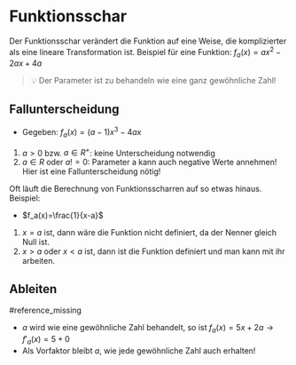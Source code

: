 # Funktionsschar
Der Funktionsschar verändert die Funktion auf eine Weise, die komplizierter als eine lineare Transformation ist.
Beispiel für eine Funktion: $f_a(x)=ax^2-2ax+4a$

> 💡 Der Parameter ist zu behandeln wie eine ganz gewöhnliche Zahl!

## Fallunterscheidung

- Gegeben: $f_a(x)=(a-1)x^3-4ax$

1. $a>0$ bzw. $a \in R^+$: keine Unterscheidung notwendig
2. $a \in R$ oder $a != 0$: Parameter a kann auch negative Werte annehmen! Hier ist eine Fallunterscheidung nötig!

Oft läuft die Berechnung von Funktionsscharren auf so etwas hinaus.
Beispiel:

- $f_a(x)=\frac{1}{x-a}$

1. $x=a$ ist, dann wäre die Funktion nicht definiert, da der Nenner gleich Null ist.
2. $x>a$ oder $x<a$ ist, dann ist die Funktion definiert und man kann mit ihr arbeiten.

## Ableiten
#reference_missing

* $a$ wird wie eine gewöhnliche Zahl behandelt, so ist $f_a(x)=5x+2a \rightarrow f'_a(x)=5+0$
* Als Vorfaktor bleibt $a$, wie jede gewöhnliche Zahl auch erhalten!
